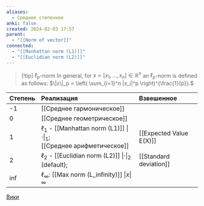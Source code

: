 ```yaml
---
aliases:
  - Среднее степенное
anki: false
created: 2024-02-03 17:57
parent:
  - "[[Norm of vector]]"
connected:
  - "[[Manhattan norm (L1)]]"
  - "[[Euclidian norm (L2)]]"
---
```


> [!tip] $\ell_p$-norm
In general, for $x = [x_1, \ldots, x_n] \in \mathbb{R}^n$ an $\ell_p$-norm is defined as follows:
$\|x\|_p = \left( \sum_{i=1}^n |x_i|^p \right)^{\frac{1}{p}}.$


| Степень | Реализация                                                                       | Взвешенное              |
| ------- | :------------------------------------------------------------------------------- | :---------------------- |
| -1      | [[Среднее гармоническое]]                                                        |                         |
| 0       | [[Среднее геометрическое]]                                                       |                         |
| 1       | $\ell_1$ - [[Manhattan norm (L1)]] $\|\cdot\|_1$; <br>[[Среднее арифметическое]] | [[Expected Value E(X)]] |
| 2       | $\ell_2$ - [[Euclidian norm (L2)]] $\|\cdot\|_2$ (default);                      | [[Standard deviation]]  |
| inf     | $\ell_\infty$:  [[Max norm (L_infinity)]]    $\|x\|_\infty$                      |                         |

[Вики](https://ru.wikipedia.org/wiki/%D0%A1%D1%80%D0%B5%D0%B4%D0%BD%D0%B5%D0%B5_%D0%B7%D0%BD%D0%B0%D1%87%D0%B5%D0%BD%D0%B8%D0%B5)


